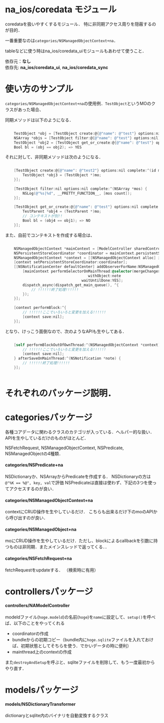 # na_ios/coredata モジュール
coredataを扱いやすくするモジュール．
特に非同期アクセス周りを隠蔽するのが目的．

一番重要なのは`categories/NSManagedObjectContext+na`．

tableなどに使う時はna_ios/coredata_uiモジュールもあわせて使うこと．

依存元：**なし**  
依存先: **na_ios/coredata_ui**, **na_ios/coredata_sync**



# 使い方のサンプル

`categories/NSManagedObjectContext+na`の使用例．`TestObject`というMOのクラスがあった場合、


同期メソッドは以下のようになる．

```objective-c

	TestObject *obj = [TestObject create:@{@"name": @"test"} options:nil];
	NSArray *objs = [TestObject filter:@{@"name": @"test"} options:nil];
	TestObject *obj2 = [TestObject get_or_create:@{@"name": @"test"} options:nil];
	Bool bl = (obj == obj2); => YES

```

それに対して、非同期メソッドは次のようになる．

```objective-c

    [TestObject create:@{@"name": @"test2"} options:nil complete:^(id mo) {
        TestObject *obj3 = (TestObject *)mo;
    }];
    
    [TestObject filter:nil options:nil complete:^(NSArray *mos) {
        NSLog(@"%s|%d", __PRETTY_FUNCTION__, [mos count]);
    }];
    
    [TestObject get_or_create:@{@"name": @"test"} options:nil complete:^(id mo) {
        TestParent *obj4 = (TestParent *)mo;
        // コンテキストが別!!
		Bool bl = (obj4 == obj1); => NO
    }];

```

また、自前でコンテキストを作成する場合は、

```objective-c

    NSManagedObjectContext *mainContext = [ModelController sharedController].mainContext;
    NSPersistentStoreCoordinator *coordinator = mainContext.persistentStoreCoordinator;
    NSManagedObjectContext *context = [[NSManagedObjectContext alloc] initWithConcurrencyType:NSPrivateQueueConcurrencyType];
    [context setPersistentStoreCoordinator:coordinator];
    [[NSNotificationCenter defaultCenter] addObserverForName:NSManagedObjectContextDidSaveNotification object:context queue:nil usingBlock:^(NSNotification *note) {
        [mainContext performSelectorOnMainThread:@selector(mergeChangesFromContextDidSaveNotification:)
                                      withObject:note
                                   waitUntilDone:YES];
        dispatch_async(dispatch_get_main_queue(), ^{
            // !!!!!!終了処理!!!!!!
        });
    }];
    
    [context performBlock:^{
        // !!!!!!ここでいろいろと変更を加える!!!!!!
        [context save:nil];
    }];


```

となり、けっこう面倒なので、次のようなAPIも生やしてある．

```objective-c

    [self performBlockOutOfOwnThread:^(NSManagedObjectContext *context){
        // !!!!!!ここでいろいろと変更を加える!!!!!!
        [context save:nil];
    } afterSaveOnMainThread:^(NSNotification *note) {
        // !!!!!!終了処理!!!!!!
    }];
    
```

# それぞれのパッケージ説明．

# categoriesパッケージ
各種コアデータに関わるクラスのカテゴリが入っている．ヘルパー的な扱い．
APIを生やしているだけのものがほとんど．

NSFetchRequest, NSManagedObjectContext, NSPredicate, NSManagedObjectの4種類．
#### categories/NSPredicate+na
NSDictionaryか、NSArrayからPredicateを作成する．
NSDictionaryの方は`@"%K == %@", key, val`で評価
NSPredicateは直接は使わず、下記の3つを使ってアクセスするのが良い．

#### categories/NSManagedObjectContext+na

contextにCRUD操作を生やしているだけ．
こちらも出来るだけ下のmoのAPIから呼び出すのが良い．

#### categories/NSManagedObject+na

moにCRUD操作を生やしているだけ．ただし、blockによるcallbackを引数に持つものは非同期．またメインスレッドで返ってくる．．

#### categories/NSFetchRequest+na
fetchRequestをupdateする．
（検索時に有用）

# controllersパッケージ

#### controllers/NAModelController  
modeldファイル(`hoge.modeld`)の名前(`hoge`)を`name`に設定して、`setup()`を呼べば、以下のことをやってくれる  
 - coordinatorの作成  
 - bundleからの初期コピー（bundle内に`hoge.sqlite`ファイルを入れておけば、初期状態としてそちらを使う．でかいデータの時に便利）  
 - mainthread上のcontextの作成

また`destroyAndSetup`を呼ぶと、sqliteファイルを削除して、もう一度最初からやり直す．

# modelsパッケージ

#### models/NSDictionaryTransformer

dictionaryとsqlite内のバイナリを自動変換するクラス



